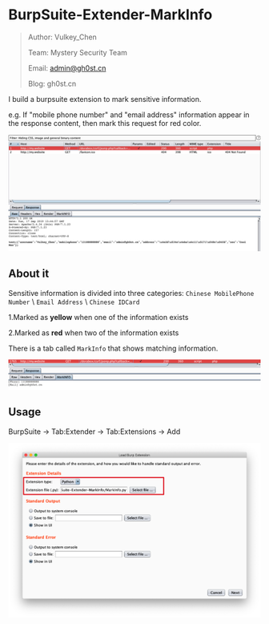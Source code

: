 # BurpSuite-Extender-MarkInfo

>Author: Vulkey_Chen
>
>Team: Mystery Security Team
>
>Email: admin@gh0st.cn
>
>Blog: gh0st.cn

I build a burpsuite extension to mark sensitive information.

e.g. If "mobile phone number" and "email address" information appear in the response content, then mark this request for red color.

![example](example.jpg)

## About it

Sensitive information is divided into three categories: `Chinese MobilePhone Number` \ `Email Address` \ `Chinese IDCard`

1.Marked as **yellow** when one of the information exists

2.Marked as **red** when two of the information exists



There is a tab called `MarkInfo` that shows matching information.

![tab](tab.png)



## Usage

BurpSuite -> Tab:Extender -> Tab:Extensions -> Add 

![usage](usage.png)